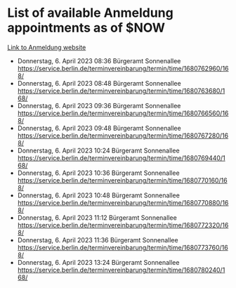 # List of available Anmeldung appointments as of $NOW
[Link to Anmeldung website](https://service.berlin.de/terminvereinbarung/termin/tag.php?termin=1&anliegen[]=120686&dienstleisterlist=122210,122217,327316,122219,327312,122227,327314,122231,327346,122243,327348,122254,122252,329742,122260,329745,122262,329748,122271,327278,122273,327274,122277,327276,330436,122280,327294,122282,327290,122284,327292,122291,327270,122285,327266,122286,327264,122296,327268,150230,329760,122297,327286,122294,327284,122312,329763,122314,329775,122304,327330,122311,327334,122309,327332,317869,122281,327352,122279,329772,122283,122276,327324,122274,327326,122267,329766,122246,327318,122251,327320,122257,327322,122208,327298,122226,327300&herkunft=http%3A%2F%2Fservice.berlin.de%2Fdienstleistung%2F120686%2F)
- Donnerstag, 6. April 2023 08:36 Bürgeramt Sonnenallee https://service.berlin.de/terminvereinbarung/termin/time/1680762960/168/
- Donnerstag, 6. April 2023 08:48 Bürgeramt Sonnenallee https://service.berlin.de/terminvereinbarung/termin/time/1680763680/168/
- Donnerstag, 6. April 2023 09:36 Bürgeramt Sonnenallee https://service.berlin.de/terminvereinbarung/termin/time/1680766560/168/
- Donnerstag, 6. April 2023 09:48 Bürgeramt Sonnenallee https://service.berlin.de/terminvereinbarung/termin/time/1680767280/168/
- Donnerstag, 6. April 2023 10:24 Bürgeramt Sonnenallee https://service.berlin.de/terminvereinbarung/termin/time/1680769440/168/
- Donnerstag, 6. April 2023 10:36 Bürgeramt Sonnenallee https://service.berlin.de/terminvereinbarung/termin/time/1680770160/168/
- Donnerstag, 6. April 2023 10:48 Bürgeramt Sonnenallee https://service.berlin.de/terminvereinbarung/termin/time/1680770880/168/
- Donnerstag, 6. April 2023 11:12 Bürgeramt Sonnenallee https://service.berlin.de/terminvereinbarung/termin/time/1680772320/168/
- Donnerstag, 6. April 2023 11:36 Bürgeramt Sonnenallee https://service.berlin.de/terminvereinbarung/termin/time/1680773760/168/
- Donnerstag, 6. April 2023 13:24 Bürgeramt Sonnenallee https://service.berlin.de/terminvereinbarung/termin/time/1680780240/168/
